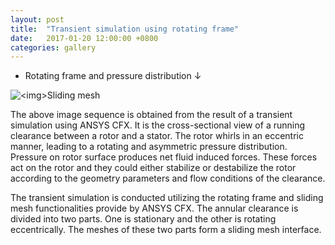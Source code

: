 ```yaml
---
layout: post
title:  "Transient simulation using rotating frame"
date:   2017-01-20 12:00:00 +0800
categories: gallery
---
```


* Rotating frame and pressure distribution &darr;

<p><img src="{{site.baseurl}}/my_collection/gallery/sliding_mesh/SlidingMesh_clip.gif" alt="<img>Sliding mesh"></p>

The above image sequence is obtained from the result of a transient simulation using ANSYS CFX. It is the cross-sectional view of a running clearance between a rotor and a stator. The rotor whirls in an eccentric manner, leading to a rotating and asymmetric pressure distribution. Pressure on rotor surface produces net fluid induced forces. These forces act on the rotor and they could either stabilize or destabilize the rotor according to the geometry parameters and flow conditions of the clearance.

The transient simulation is conducted utilizing the rotating frame and sliding mesh functionalities provide by ANSYS CFX. The annular clearance is divided into two parts. One is stationary and the other is rotating eccentrically. The meshes of these two parts form a sliding mesh interface.
